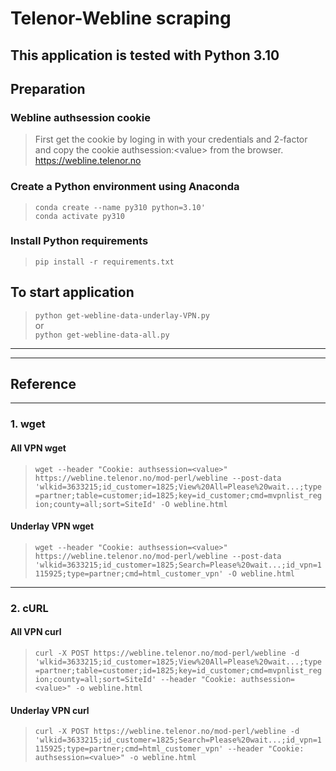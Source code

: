 # Telenor-Webline scraping
This application is tested with Python 3.10
---
## Preparation
### Webline authsession cookie
>First get the cookie by loging in with your credentials and 2-factor and copy the cookie authsession:\<value> from the browser. <https://webline.telenor.no>
### Create a Python environment using Anaconda
>`conda create --name py310 python=3.10'`\
`conda activate py310`
### Install Python requirements
>`pip install -r requirements.txt`
## To start application
>`python get-webline-data-underlay-VPN.py`\
or\
`python get-webline-data-all.py`
---
---
## Reference
---
### 1. wget
#### All VPN wget
>``wget --header "Cookie: authsession=<value>" https://webline.telenor.no/mod-perl/webline --post-data 'wlkid=3633215;id_customer=1825;View%20All=Please%20wait...;type=partner;table=customer;id=1825;key=id_customer;cmd=mvpnlist_region;county=all;sort=SiteId' -O webline.html``
#### Underlay VPN wget
>``wget --header "Cookie: authsession=<value>" https://webline.telenor.no/mod-perl/webline --post-data 'wlkid=3633215;id_customer=1825;Search=Please%20wait...;id_vpn=1115925;type=partner;cmd=html_customer_vpn' -O webline.html``
---
### 2. cURL
#### All VPN curl
>``curl -X POST https://webline.telenor.no/mod-perl/webline -d 'wlkid=3633215;id_customer=1825;View%20All=Please%20wait...;type=partner;table=customer;id=1825;key=id_customer;cmd=mvpnlist_region;county=all;sort=SiteId' --header "Cookie: authsession=<value>" -o webline.html``
#### Underlay VPN curl
>``curl -X POST https://webline.telenor.no/mod-perl/webline -d 'wlkid=3633215;id_customer=1825;Search=Please%20wait...;id_vpn=1115925;type=partner;cmd=html_customer_vpn' --header "Cookie: authsession=<value>" -o webline.html``
